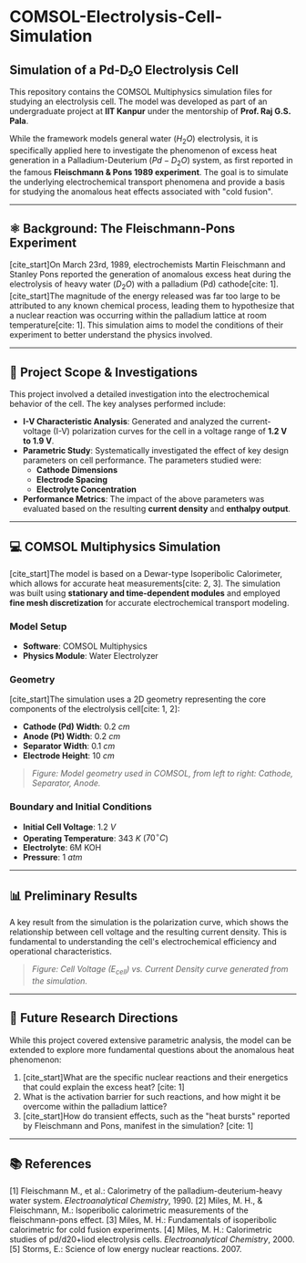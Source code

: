 # COMSOL-Electrolysis-Cell-Simulation
## Simulation of a Pd-D₂O Electrolysis Cell

This repository contains the COMSOL Multiphysics simulation files for studying an electrolysis cell. The model was developed as part of an undergraduate project at **IIT Kanpur** under the mentorship of **Prof. Raj G.S. Pala**.

While the framework models general water ($H_2O$) electrolysis, it is specifically applied here to investigate the phenomenon of excess heat generation in a Palladium-Deuterium ($Pd-D_{2}O$) system, as first reported in the famous **Fleischmann & Pons 1989 experiment**. The goal is to simulate the underlying electrochemical transport phenomena and provide a basis for studying the anomalous heat effects associated with "cold fusion".

---

## ⚛️ Background: The Fleischmann-Pons Experiment

[cite_start]On March 23rd, 1989, electrochemists Martin Fleischmann and Stanley Pons reported the generation of anomalous excess heat during the electrolysis of heavy water ($D_{2}O$) with a palladium (Pd) cathode[cite: 1]. [cite_start]The magnitude of the energy released was far too large to be attributed to any known chemical process, leading them to hypothesize that a nuclear reaction was occurring within the palladium lattice at room temperature[cite: 1]. This simulation aims to model the conditions of their experiment to better understand the physics involved.

---

## 🔬 Project Scope & Investigations

This project involved a detailed investigation into the electrochemical behavior of the cell. The key analyses performed include:

* **I-V Characteristic Analysis**: Generated and analyzed the current-voltage (I-V) polarization curves for the cell in a voltage range of **1.2 V to 1.9 V**.
* **Parametric Study**: Systematically investigated the effect of key design parameters on cell performance. The parameters studied were:
    * **Cathode Dimensions**
    * **Electrode Spacing**
    * **Electrolyte Concentration**
* **Performance Metrics**: The impact of the above parameters was evaluated based on the resulting **current density** and **enthalpy output**.

---

## 💻 COMSOL Multiphysics Simulation

[cite_start]The model is based on a Dewar-type Isoperibolic Calorimeter, which allows for accurate heat measurements[cite: 2, 3]. The simulation was built using **stationary and time-dependent modules** and employed **fine mesh discretization** for accurate electrochemical transport modeling.

### Model Setup
* **Software**: COMSOL Multiphysics
* **Physics Module**: Water Electrolyzer

### Geometry
[cite_start]The simulation uses a 2D geometry representing the core components of the electrolysis cell[cite: 1, 2]:
* **Cathode (Pd) Width**: $0.2~cm$
* **Anode (Pt) Width**: $0.2~cm$
* **Separator Width**: $0.1~cm$
* **Electrode Height**: $10~cm$


> *Figure: Model geometry used in COMSOL, from left to right: Cathode, Separator, Anode.*

### Boundary and Initial Conditions
* **Initial Cell Voltage**: $1.2~V$
* **Operating Temperature**: $343~K$ ($70^\circ C$)
* **Electrolyte**: 6M KOH
* **Pressure**: $1~atm$

---

## 📊 Preliminary Results

A key result from the simulation is the polarization curve, which shows the relationship between cell voltage and the resulting current density. This is fundamental to understanding the cell's electrochemical efficiency and operational characteristics.


> *Figure: Cell Voltage ($E_{cell}$) vs. Current Density curve generated from the simulation.*

---

## 🤔 Future Research Directions

While this project covered extensive parametric analysis, the model can be extended to explore more fundamental questions about the anomalous heat phenomenon:

1.  [cite_start]What are the specific nuclear reactions and their energetics that could explain the excess heat? [cite: 1]
2.  What is the activation barrier for such reactions, and how might it be overcome within the palladium lattice?
3.  [cite_start]How do transient effects, such as the "heat bursts" reported by Fleischmann and Pons, manifest in the simulation? [cite: 1]

---

## 📚 References

[1] Fleischmann M., et al.: Calorimetry of the palladium-deuterium-heavy water system. *Electroanalytical Chemistry*, 1990.
[2] Miles, M. H., & Fleischmann, M.: Isoperibolic calorimetric measurements of the fleischmann-pons effect.
[3] Miles, M. H.: Fundamentals of isoperibolic calorimetric for cold fusion experiments.
[4] Miles, M. H.: Calorimetric studies of pd/d20+liod electrolysis cells. *Electroanalytical Chemistry*, 2000.
[5] Storms, E.: Science of low energy nuclear reactions. 2007.
